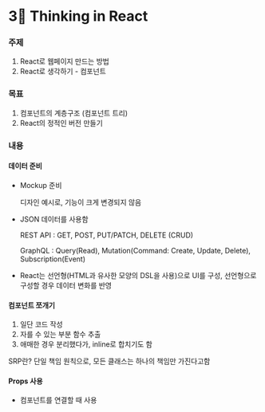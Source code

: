 # 3⃣ Thinking in React

### 주제

1. React로 웹페이지 만드는 방법
2. React로 생각하기 - 컴포넌트

### 목표

1. 컴포넌트의 계층구조 (컴포넌트 트리)
2. React의 정적인 버전 만들기

### 내용

#### 데이터 준비

*   Mockup 준비 &#x20;

    디자인 예시로, 기능이 크게 변경되지 않음
*   JSON 데이터를 사용함

    REST API : GET, POST, PUT/PATCH, DELETE (CRUD)

    GraphQL : Query(Read), Mutation(Command: Create, Update, Delete), Subscription(Event)
* React는 선언형(HTML과 유사한 모양의 DSL을 사용)으로 UI를 구성, 선언형으로 구성할 경우 데이터 변화를 반영

#### 컴포넌트 쪼개기

1. 일단 코드 작성
2. 자를 수 있는 부분 함수 추출
3. 애매한 경우 분리했다가, inline로 합치기도 함

SRP란? 단일 책임 원칙으로, 모든 클래스는 하나의 책임만 가진다고함

#### Props 사용

* 컴포넌트를 연결할 때 사용

